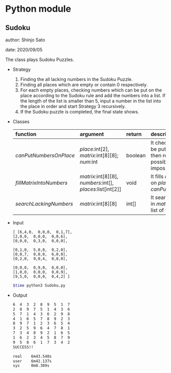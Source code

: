 # Python module

## Sudoku

author: Shinjo Sato

date: 2020/09/05

The class plays Sudoku Puzzles.

- Strategy
    1. Finding the all lacking numbers in the Sudoku Puzzle.
    2. Finding all places which are empty or contain 0 respectively.
    3. For each empty places, checking numbers which can be put on the place according to the Sudoku rule and add the numbers into a list. If the length of the list is smaller than 5, input a number in the list into the place in order and start Strategy 3 recursively.
    4. If the Sudoku puzzle is completed, the final state shows.

- Classes

    |function|argument|return|description|
    |:-|:-|:-|:-|
    |$canPutNumbersOnPlace$|$place$:int[2], $matrix$:int[8][8]; $num$:int|boolean|It check whether $num$ can be put on $place$ in $matrix$ then return $True$ if it's possible; $False$ if it's impossible.|
    |$fillMatrixIntoNumbers$|$matrix$:int[8][8], $numbers$:int[], $places$:list[int[2]]|void|It fills $matrix$ into $numbers$ on $places$ according to $canPutNumbersOnPlaces$.|
    |$searchLackingNumbers$|$matrix$:int[8][8]|int[]|It search lacking numbers in $matrix$ then return the list of the number|

- Input

    ```txt:data
    [ [6,4,0,  0,0,0,  0,1,7],
    [2,0,0,  0,0,0,  0,0,6],
    [0,0,0,  0,3,0,  0,0,0],

    [0,1,0,  5,0,8,  0,2,0],
    [0,0,7,  0,0,0,  6,0,0],
    [0,2,0,  9,0,4,  0,8,0],

    [0,0,0,  0,9,0,  0,0,0],
    [1,0,0,  0,0,0,  0,0,9],
    [9,5,0,  0,0,0,  0,4,2] ]
    ```

    ```sh
    $time python3 Sudoku.py
    ```

- Output

    ```txt
    6  4  3  2  8  9  5  1  7  
    2  8  9  7  5  1  4  3  6  
    5  7  1  4  3  6  2  9  8  
    4  1  6  5  7  8  9  2  3  
    8  9  7  1  2  3  6  5  4  
    3  2  5  9  6  4  7  8  1  
    7  3  4  8  9  2  1  6  5  
    1  6  2  3  4  5  8  7  9  
    9  5  8  6  1  7  3  4  2  
    SUCCESS!!

    real    6m43.540s
    user    6m42.137s
    sys     0m0.309s
    ```
